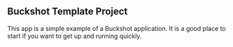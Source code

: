## Buckshot Template Project ##
This app is a simple example of a Buckshot application.  It is a good place to
start if you want to get up and running quickly.
